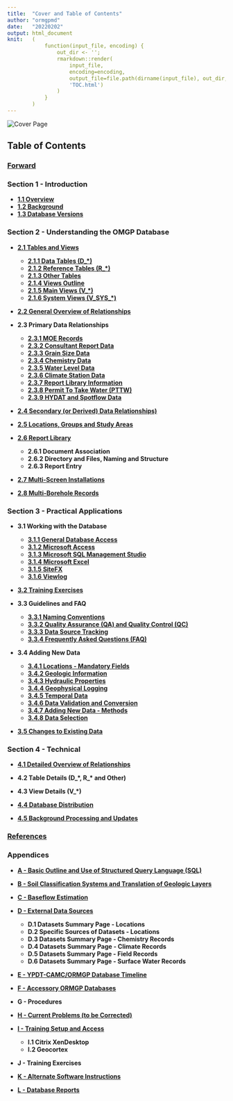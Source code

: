 ```yaml
---
title:  "Cover and Table of Contents"
author: "ormgpmd"
date:   "20220202"
output: html_document
knit:   (
            function(input_file, encoding) {
                out_dir <- '';
                rmarkdown::render(
                    input_file,
                    encoding=encoding,
                    output_file=file.path(dirname(input_file), out_dir,
                    'TOC.html')
                )
            }
        )
---
```


![Cover Page](/database-manual/Cover/cover.jpg)

## Table of Contents

### [Forward](/database-manual/Forward/Forward.html)

### Section 1 - Introduction

* **[1.1 Overview](/database-manual/01_Introduction/01_01-02_Overview_and_Background.html)**
* **[1.2 Background](/database-manual/01_Introduction/01_01-02_Overview_and_Background.html)**
* **[1.3 Database Versions](/database-manual/01_Introduction/01_03_Database_Versions.html)**

### Section 2 - Understanding the OMGP Database

* **[2.1 Tables and Views](/database-manual/02_Understanding_ORMGP_Database/02_01_Tables_and_Views/02_01_Tables_and_Views.html)**

    + **[2.1.1 Data Tables (D_\*)](/database-manual/02_Understanding_ORMGP_Database/02_01_Tables_and_Views/02_01_01_Data_Tables.html)**
    + **[2.1.2 Reference Tables (R_\*)](/database-manual/02_Understanding_ORMGP_Database/02_01_Tables_and_Views/02_01_02_Reference_Tables.html)**
    + **[2.1.3 Other Tables](/database-manual/02_Understanding_ORMGP_Database/02_01_Tables_and_Views/02_01_03_Other_Tables.html)**
    + **[2.1.4 Views Outline](/database-manual/02_Understanding_ORMGP_Database/02_01_Tables_and_Views/02_01_04_Views.html)**
    + **[2.1.5 Main Views (V_\*)](/database-manual/02_Understanding_ORMGP_Database/02_01_Tables_and_Views/02_01_05_Main_Views.html)**
    + **[2.1.6 System Views (V_SYS_\*)](/database-manual/02_Understanding_ORMGP_Database/02_01_Tables_and_Views/02_01_06_System_Views.html)**

* **[2.2 General Overview of Relationships](/database-manual/02_Understanding_ORMGP_Database/02_02_General_Overview_of_Relationships/02_02_General_Overview_of_Relationships.html)**

* **2.3 Primary Data Relationships**

    + **[2.3.1 MOE Records](/database-manual/02_Understanding_ORMGP_Database/02_03_Primary_Data_Relationships/02_03_01_MOE_Records.html)**
    + **[2.3.2 Consultant Report Data](/database-manual/02_Understanding_ORMGP_Database/02_03_Primary_Data_Relationships/02_03_02_Consultant_Report.html)**
    + **[2.3.3 Grain Size Data](/database-manual/02_Understanding_ORMGP_Database/02_03_Primary_Data_Relationships/02_03_03_Grain_Size.html)**
    + **[2.3.4 Chemistry Data](/database-manual/02_Understanding_ORMGP_Database/02_03_Primary_Data_Relationships/02_03_04_Chemistry.html)**
    + **[2.3.5 Water Level Data](/database-manual/02_Understanding_ORMGP_Database/02_03_Primary_Data_Relationships/02_03_05_Water_Level.html)**
    + **[2.3.6 Climate Station Data](/database-manual/02_Understanding_ORMGP_Database/02_03_Primary_Data_Relationships/02_03_06_Climate_Station.html)**
    + **[2.3.7 Report Library Information](/database-manual/02_Understanding_ORMGP_Database/02_03_Primary_Data_Relationships/02_03_07_Report_Library.html)**
    + **[2.3.8 Permit To Take Water (PTTW)](/database-manual/02_Understanding_ORMGP_Database/02_03_Primary_Data_Relationships/02_03_08_PTTW.html)**
    + **[2.3.9 HYDAT and Spotflow Data](/database-manual/02_Understanding_ORMGP_Database/02_03_Primary_Data_Relationships/02_03_09_HYDAT.html)**

* **[2.4 Secondary (or Derived) Data Relationships)](/database-manual/02_Understanding_ORMGP_Database/02_04_Secondary_Data_Relationships/02_04_Secondary_Data_Relationships.html)**

* **[2.5 Locations, Groups and Study Areas](/database-manual/02_Understanding_ORMGP_Database/02_05_Locations_Groups_and_Study_Areas/02_05_Locations_Groups_and_Study_Areas.html)**

* **[2.6 Report Library](/database-manual/02_Understanding_ORMGP_Database/02_06_Report_Library/02_06_Report_Library.html)**

    + **2.6.1 Document Association**
    + **2.6.2 Directory and Files, Naming and Structure**
    + **2.6.3 Report Entry**

* **[2.7 Multi-Screen Installations](/database-manual/02_Understanding_ORMGP_Database/02_07_Multi-Screen_Installations/02_07_Multi-Screen_Installations.html)**

* **[2.8 Multi-Borehole Records](/database-manual/02_Understanding_ORMGP_Database/02_08_Multi-Borehole_Records/02_08_Multi-Borehole_Records.html)**

### Section 3 - Practical Applications

* **3.1 Working with the Database**

    + **[3.1.1 General Database Access](/database-manual/03_01_Working_with_the_Database/03_01_01_Datbase_Access.html)**
    + **[3.1.2 Microsoft Access](/database-manual/03_01_Working_with_the_Database/03_01_02_MS_Access.html)**
    + **[3.1.3 Microsoft SQL Management Studio](/database-manual/03_01_Working_with_the_Database/03_01_03_MSSQLMS.html)** 
    + **[3.1.4 Microsoft Excel](/database-manual/03_01_Working_with_the_Database/03_01_04_MS_Excel.html)**
    + **[3.1.5 SiteFX](/database-manual/03_01_Working_with_the_Database/03_01_05_SiteFX.html)**
    + **[3.1.6 Viewlog](/database-manual/03_01_Working_with_the_Database/03_01_06_Viewlog.html)**

* **[3.2 Training Exercises](/database-manual/03_02_Training_Exercises/03_02_Training_Exercises.html)**

* **3.3 Guidelines and FAQ**

    + **[3.3.1 Naming Conventions](/database-manual/03_Practical_Apllications/03_03_Guidelines_and_FAQ/03_03_01_Naming_Conventions.html)**
    + **[3.3.2 Quality Assurance (QA) and Quality Control (QC)](/database-manual/03_Practical_Applications/03_03_Guidelines_and_FAQ/03_03_02_QA-QC.html)**
    + **[3.3.3 Data Source Tracking](/database-manual/03_Practical_Applications/03_03_Guidelines_and_FAQ/03_03_03_Data_Source_Tracking.html)**
    + **[3.3.4 Frequently Asked Questions (FAQ)](/database-manual/03_Practical_Applications/03_03_Guidelines_and_FAQ/03_03_04_FAQ.html)**

* **3.4 Adding New Data**

    + **[3.4.1 Locations - Mandatory Fields](/database-manual/03_Practical_Applications/03_04_Adding_New_Data/03_04_01-06_Guidelines.html)**
    + **[3.4.2 Geologic Information](/database-manual/03_Practical_Applications/03_04_Adding_New_Data/03_04_01-06_Guidelines.html)**
    + **[3.4.3 Hydraulic Properties](/database-manual/03_Practical_Applications/03_04_Adding_New_Data/03_04_01-06_Guidelines.html)**
    + **[3.4.4 Geophysical Logging](/database-manual/03_Practical_Applications/03_04_Adding_New_Data/03_04_01-06_Guidelines.html)**
    + **[3.4.5 Temporal Data](/database-manual/03_Practical_Applications/03_04_Adding_New_Data/03_04_01-06_Guidelines.html)**
    + **[3.4.6 Data Validation and Conversion](/database-manual/03_Practical_Applications/03_04_Adding_New_Data/03_04_01-06_Guidelines.html)**
    + **[3.4.7 Adding New Data - Methods](/database-manual/03_Practical_Applications/03_04_Adding_New_Data/03_04_07_Methods.html)**
    + **[3.4.8 Data Selection](/database-manual/03_Practical_Applications/03_04_Adding_New_Data/03_04_08_Data_Selection.html)**

* **[3.5 Changes to Existing Data](/database-manual/03_Practical_Applications/03_05_Changing_Existing_Data/03_05_Changing_Existing_Data.html)**

### Section 4 - Technical

* **[4.1 Detailed Overview of Relationships](/database-manual/04_Technical/04_01_Detailed_Relationships/04_01_Detailed_Relationships.html)**

* **4.2 Table Details (D_\*, R_\* and Other)**

* **4.3 View Details (V_\*)**

* **[4.4 Database Distribution](/database-manual/04_Technical/04_04_Database_Distribution/04_04_Database_Distribution.html)**

* **[4.5 Background Processing and Updates](/database-manual/04_Technical/04_05_Background_Processing_Updates/05_05_Background_Processing_Updates.html)**

### [References](/database-manual/References/References.html)

### Appendices

* **[A - Basic Outline and Use of Structured Query Language (SQL)](/database-manual/Appendices/A_SQL_Outline/A_SQL_Outline.html)**

* **[B - Soil Classification Systems and Translation of Geologic Layers](/database-manual/Appendices/B_Soil_Classification/B_Soil_Classification.html)**

* **[C - Baseflow Estimation](/database-manual/Appendices/C_Baseflow/C_Baseflow_Estimation.html)**

* **[D - External Data Sources](/database-manual/Appendices/D_External_Data/D_External_Data_Sources.html)**

    + **D.1 Datasets Summary Page - Locations**
    + **D.2 Specific Sources of Datasets - Locations**
    + **D.3 Datasets Summary Page - Chemistry Records**
    + **D.4 Datasets Summary Page - Climate Records**
    + **D.5 Datasets Summary Page - Field Records**
    + **D.6 Datasets Summary Page - Surface Water Records**

* **[E - YPDT-CAMC/ORMGP Database Timeline](/database-manual/Appendices/E_Database_Timeline/E_Database_Timeline.html)**

* **[F - Accessory ORMGP Databases](/database-manual/Appendices/F_Accessory_Databases/F_Accessory_Databases.html)**

* **G - Procedures**

* **[H - Current Problems (to be Corrected)](/database-manual/Appendices/H_Current_Problems/H_Current_Problems.html)**

* **[I - Training Setup and Access](/database-manual/Appendices/I_Training_Setup/I_Training_Setup.html)**

    + **I.1 Citrix XenDesktop**
    + **I.2 Geocortex**

* **J - Training Exercises**

* **[K - Alternate Software Instructions](/database-manual/Appendices/K_Alternate_Software/K_Alternate_Software.html)**

* **[L - Database Reports](/database-manual/Appendices/L_Database_Reports/L_Database_Reports.html)**


